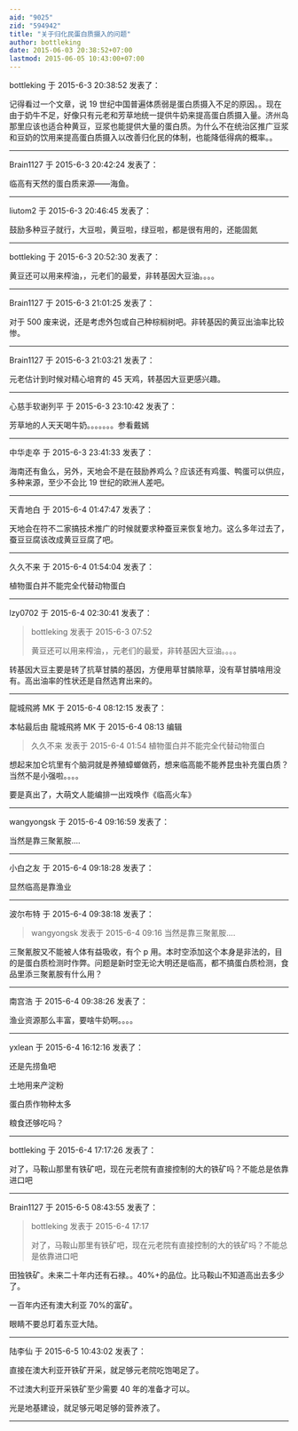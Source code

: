 ```yaml
---
aid: "9025"
zid: "594942"
title: "关于归化民蛋白质摄入的问题"
author: bottleking
date: 2015-06-03 20:38:52+07:00
lastmod: 2015-06-05 10:43:00+07:00
---
```


bottleking 于 2015-6-3 20:38:52 发表了：

记得看过一个文章，说 19 世纪中国普遍体质弱是蛋白质摄入不足的原因。。现在由于奶牛不足，好像只有元老和芳草地统一提供牛奶来提高蛋白质摄入量。济州岛那里应该也适合种黄豆，豆浆也能提供大量的蛋白质。为什么不在统治区推广豆浆和豆奶的饮用来提高蛋白质摄入以改善归化民的体制，也能降低得病的概率。。

---

Brain1127 于 2015-6-3 20:42:24 发表了：

临高有天然的蛋白质来源——海鱼。

---

liutom2 于 2015-6-3 20:46:45 发表了：

鼓励多种豆子就行，大豆啦，黄豆啦，绿豆啦，都是很有用的，还能固氮

---

bottleking 于 2015-6-3 20:52:30 发表了：

黄豆还可以用来榨油，，元老们的最爱，非转基因大豆油。。。。

---

Brain1127 于 2015-6-3 21:01:25 发表了：

对于 500 废来说，还是考虑外包或自己种棕榈树吧。非转基因的黄豆出油率比较惨。

---

Brain1127 于 2015-6-3 21:03:21 发表了：

元老估计到时候对精心培育的 45 天鸡，转基因大豆更感兴趣。

---

心慈手软谢列平 于 2015-6-3 23:10:42 发表了：

芳草地的人天天喝牛奶。。。。。。。参看戴嫣

---

中华走卒 于 2015-6-3 23:41:33 发表了：

海南还有鱼么，另外，天地会不是在鼓励养鸡么？应该还有鸡蛋、鸭蛋可以供应，多种来源，至少不会比 19 世纪的欧洲人差吧。

---

天青地白 于 2015-6-4 01:47:47 发表了：

天地会在符不二家搞技术推广的时候就要求种蚕豆来恢复地力。这么多年过去了，蚕豆豆腐该改成黄豆豆腐了吧。

---

久久不来 于 2015-6-4 01:54:04 发表了：

植物蛋白并不能完全代替动物蛋白

---

lzy0702 于 2015-6-4 02:30:41 发表了：

> bottleking 发表于 2015-6-3 07:52
>
> 黄豆还可以用来榨油，，元老们的最爱，非转基因大豆油。。。。

转基因大豆主要是转了抗草甘膦的基因，方便用草甘膦除草，没有草甘膦啥用没有。高出油率的性状还是自然选育出来的。

---

龍城飛將 MK 于 2015-6-4 08:12:15 发表了：

本帖最后由 龍城飛將 MK 于 2015-6-4 08:13 编辑

> 久久不来 发表于 2015-6-4 01:54 植物蛋白并不能完全代替动物蛋白

想起来加仑坑里有个脑洞就是养殖蟑螂做药，想来临高能不能养昆虫补充蛋白质？当然不是小强啦。。。。

要是真出了，大萌文人能编排一出戏唤作《临高火车》

---

wangyongsk 于 2015-6-4 09:16:59 发表了：

当然是靠三聚氰胺....

---

小白之友 于 2015-6-4 09:18:28 发表了：

显然临高是靠渔业

---

波尔布特 于 2015-6-4 09:38:18 发表了：

> wangyongsk 发表于 2015-6-4 09:16 当然是靠三聚氰胺....

三聚氰胺又不能被人体有益吸收，有个 p 用。本时空添加这个本身是非法的，目的是蛋白质检测时作弊。问题是新时空无论大明还是临高，都不搞蛋白质检测，食品里添三聚氰胺有什么用？

---

南宫浩 于 2015-6-4 09:38:26 发表了：

渔业资源那么丰富，要啥牛奶啊。。。。

---

yxlean 于 2015-6-4 16:12:16 发表了：

还是先捞鱼吧

土地用来产淀粉

蛋白质作物种太多

粮食还够吃吗？

---

bottleking 于 2015-6-4 17:17:26 发表了：

对了，马鞍山那里有铁矿吧，现在元老院有直接控制的大的铁矿吗？不能总是依靠进口吧

---

Brain1127 于 2015-6-5 08:43:55 发表了：

> bottleking 发表于 2015-6-4 17:17
>
> 对了，马鞍山那里有铁矿吧，现在元老院有直接控制的大的铁矿吗？不能总是依靠进口吧

田独铁矿。未来二十年内还有石禄。。40%+的品位。比马鞍山不知道高出去多少了。

一百年内还有澳大利亚 70%的富矿。

眼睛不要总盯着东亚大陆。

---

陆李仙 于 2015-6-5 10:43:02 发表了：

直接在澳大利亚开铁矿开采，就足够元老院吃饱喝足了。

不过澳大利亚开采铁矿至少需要 40 年的准备才可以。

光是地基建设，就足够元喝足够的营养液了。

---
